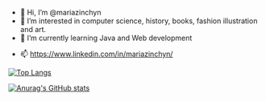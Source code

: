 - 👋 Hi, I’m @mariazinchyn
- 👀 I’m interested in computer science, history, books, fashion illustration and art.
- 🌱 I’m currently learning Java and Web development
<!--- 💞️ I’m looking to collaborate on ... -->
- 📫 https://www.linkedin.com/in/mariazinchyn/

<!---
mariazinchyn/mariazinchyn is a ✨ special ✨ repository because its `README.md` (this file) appears on your GitHub profile.
You can click the Preview link to take a look at your changes.
--->

  [![Top Langs](https://github-readme-stats.vercel.app/api/top-langs/?username=mariazinchyn&theme=radical)](https://github.com/mariazinchyn/github-readme-stats)

[![Anurag's GitHub stats](https://github-readme-stats.vercel.app/api?username=mariazinchyn)](https://github.com/mariazinchyn/github-readme-stats)
